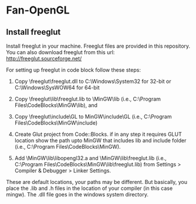 # Fan-OpenGL

Install freeglut
----------------
Install freeglut in your machine. Freeglut files are provided in this repository. 
You can also download freeglut from this url: http://freeglut.sourceforge.net/

For setting up freeglut in code block follow these steps:

1. Copy \freeglut\freeglut.dll to C:\Windows\System32 for 32-bit or C:\Windows\SysWOW64 for 64-bit

2. Copy \freeglut\lib\freeglut.lib to \MinGW\lib (i.e., C:\Program Files\CodeBlocks\MinGW\lib), and

3. Copy \freeglut\include\GL to MinGW\include\GL (i.e., C:\Program Files\CodeBlocks\MinGW\include)

4. Create Glut project from Code::Blocks. if in any step it requires GLUT location show the path upto MinGW that includes lib and include folder (i.e., C:\Program Files\CodeBlocks\MinGW).

5. Add \MinGW\lib\libopengl32.a and \MinGW\lib\freeglut.lib (i.e., C:\Program Files\CodeBlocks\MinGW\lib\freeglut.lib) from Settings > Compiler & Debugger > Linker Settings.

These are default locations, your paths may be different. But basically, you place the .lib and .h files in the location of your compiler (in this case mingw). The .dll file goes in the windows system directory.
